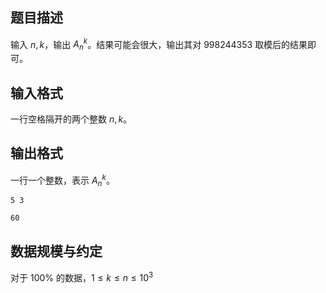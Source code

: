 ## 题目描述

输入 $n,k$，输出 $A_n^k$。结果可能会很大，输出其对 $998244353$ 取模后的结果即可。

## 输入格式

一行空格隔开的两个整数 $n,k$。  

## 输出格式

一行一个整数，表示 $A_n^k$。

```input1
5 3
```

```output1
60
```

## 数据规模与约定

对于 $100\%$ 的数据，$1\le k \le n \le 10^3$
